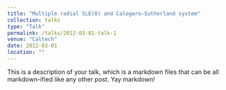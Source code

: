 ```yaml
---
title: "Multiple radial SLE(0) and Calogero-Sutherland system"
collection: talks
type: "Talk"
permalink: /talks/2012-03-01-talk-1
venue: "Caltech"
date: 2012-03-01
location: ""
---
```


This is a description of your talk, which is a markdown files that can be all markdown-ified like any other post. Yay markdown!
